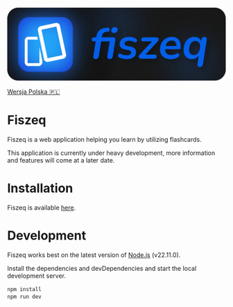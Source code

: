 ![Fiszeq](public/banner.png)

[Wersja Polska 🇵🇱](https://github.com/aasd24/fiszeq/blob/main/README-pl.md)

# Fiszeq

Fiszeq is a web application helping you learn by utilizing flashcards.

This application is currently under heavy development, more information and features will come at a later date.

# Installation

Fiszeq is available [here](https://aasd24.github.io/fiszeq).

# Development

Fiszeq works best on the latest version of [Node.js](https://nodejs.org/) (v22.11.0).

Install the dependencies and devDependencies and start the local development server.

```sh
npm install
npm run dev
```
